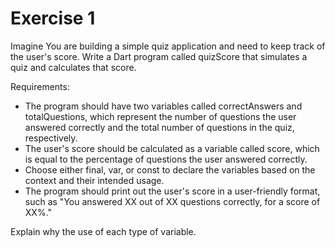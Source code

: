 # Exercise 1

Imagine You are building a simple quiz application and need to keep track of the user's score.
Write a Dart program called quizScore that simulates a quiz and calculates that score.

Requirements:

- The program should have two variables called correctAnswers and totalQuestions, which represent the number of questions the user answered correctly and the total number of questions in the quiz, respectively.
- The user's score should be calculated as a variable called score, which is equal to the percentage of questions the user answered correctly.
- Choose either final, var, or const to declare the variables based on the context and their intended usage.
- The program should print out the user's score in a user-friendly format, such as "You answered XX out of XX questions correctly, for a score of XX%."

Explain why the use of each type of variable.
